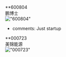 **600804  
鹏博士  
!["600804"](http://www.alphadiscover.com/marketstate/cn_CSI300_stock/img/600804.SS.png)  

- comments:
      Just startup
      
      
 **000723  
 美锦能源  
 !["000723"](http://www.alphadiscover.com/marketstate/cn_CSI300_stock/img/000723.SZ.png)  
 

